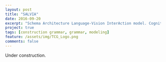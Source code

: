 ```yaml
---
layout: post
title: "SALVIA"
date: 2016-09-20
excerpt: "Schema Architecture Language-Vision InterAction model. Cognitive-level computational modeling of the production and comprehension of visual scenes descriptions."
project: true
tags: [construction grammar, grammar, modeling]
feature: /assets/img/TCG_Logo.png
comments: false
---
```


Under construction.